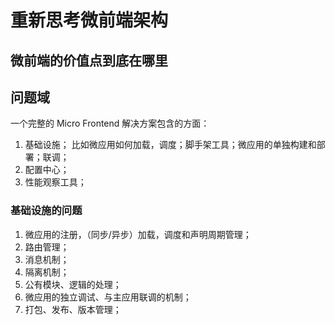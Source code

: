 # 重新思考微前端架构

## 微前端的价值点到底在哪里


## 问题域

一个完整的 Micro Frontend 解决方案包含的方面：

1. 基础设施；
	比如微应用如何加载，调度；脚手架工具；微应用的单独构建和部署；联调；
2. 配置中心；
3. 性能观察工具；

### 基础设施的问题

1. 微应用的注册，（同步/异步）加载，调度和声明周期管理；
2. 路由管理；
3. 消息机制；
4. 隔离机制；
5. 公有模块、逻辑的处理；
6. 微应用的独立调试、与主应用联调的机制；
7. 打包、发布、版本管理；